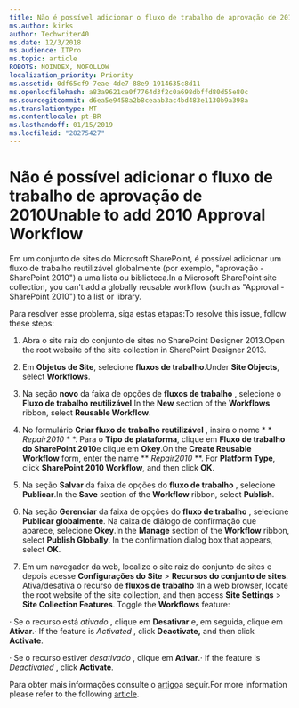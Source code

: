 ```yaml
---
title: Não é possível adicionar o fluxo de trabalho de aprovação de 2010
ms.author: kirks
author: Techwriter40
ms.date: 12/3/2018
ms.audience: ITPro
ms.topic: article
ROBOTS: NOINDEX, NOFOLLOW
localization_priority: Priority
ms.assetid: 0df65cf9-7eae-4de7-88e9-1914635c8d11
ms.openlocfilehash: a83a9621ca0f7764d3f2c0a698dbffd80d55e80c
ms.sourcegitcommit: d6ea5e9458a2b8ceaab3ac4bd483e1130b9a398a
ms.translationtype: MT
ms.contentlocale: pt-BR
ms.lasthandoff: 01/15/2019
ms.locfileid: "28275427"
---
```

# <a name="unable-to-add-2010-approval-workflow"></a><span data-ttu-id="45c5c-102">Não é possível adicionar o fluxo de trabalho de aprovação de 2010</span><span class="sxs-lookup"><span data-stu-id="45c5c-102">Unable to add 2010 Approval Workflow</span></span>

<span data-ttu-id="45c5c-103">Em um conjunto de sites do Microsoft SharePoint, é possível adicionar um fluxo de trabalho reutilizável globalmente (por exemplo, "aprovação - SharePoint 2010") a uma lista ou biblioteca.</span><span class="sxs-lookup"><span data-stu-id="45c5c-103">In a Microsoft SharePoint site collection, you can't add a globally reusable workflow (such as "Approval - SharePoint 2010") to a list or library.</span></span>
  
<span data-ttu-id="45c5c-104">Para resolver esse problema, siga estas etapas:</span><span class="sxs-lookup"><span data-stu-id="45c5c-104">To resolve this issue, follow these steps:</span></span> 
  
1. <span data-ttu-id="45c5c-105">Abra o site raiz do conjunto de sites no SharePoint Designer 2013.</span><span class="sxs-lookup"><span data-stu-id="45c5c-105">Open the root website of the site collection in SharePoint Designer 2013.</span></span>
  
2. <span data-ttu-id="45c5c-106">Em **Objetos de Site**, selecione **fluxos de trabalho**.</span><span class="sxs-lookup"><span data-stu-id="45c5c-106">Under **Site Objects**, select **Workflows**.</span></span> 
  
3. <span data-ttu-id="45c5c-107">Na seção **novo** da faixa de opções de **fluxos de trabalho** , selecione o **Fluxo de trabalho reutilizável**.</span><span class="sxs-lookup"><span data-stu-id="45c5c-107">In the **New** section of the **Workflows** ribbon, select **Reusable Workflow**.</span></span> 
  
4. <span data-ttu-id="45c5c-p101">No formulário **Criar fluxo de trabalho reutilizável** , insira o nome \* \* *Repair2010* \* \*. Para o **Tipo de plataforma**, clique em **Fluxo de trabalho do SharePoint 2010**e clique em **Okey**.</span><span class="sxs-lookup"><span data-stu-id="45c5c-p101">On the **Create Reusable Workflow** form, enter the name \*\* *Repair2010* \*\*. For **Platform Type**, click **SharePoint 2010 Workflow**, and then click **OK**.</span></span> 
  
1. <span data-ttu-id="45c5c-110">Na seção **Salvar** da faixa de opções do **fluxo de trabalho** , selecione **Publicar**.</span><span class="sxs-lookup"><span data-stu-id="45c5c-110">In the **Save** section of the **Workflow** ribbon, select **Publish**.</span></span> 
  
2. <span data-ttu-id="45c5c-p102">Na seção **Gerenciar** da faixa de opções do **fluxo de trabalho** , selecione **Publicar globalmente**. Na caixa de diálogo de confirmação que aparece, selecione **Okey**.</span><span class="sxs-lookup"><span data-stu-id="45c5c-p102">In the **Manage** section of the **Workflow** ribbon, select **Publish Globally**. In the confirmation dialog box that appears, select **OK**.</span></span> 
  
3. <span data-ttu-id="45c5c-p103">Em um navegador da web, localize o site raiz do conjunto de sites e depois acesse **Configurações do Site** \> **Recursos do conjunto de sites**. Ativa/desativa o recurso de **fluxos de trabalho** :</span><span class="sxs-lookup"><span data-stu-id="45c5c-p103">In a web browser, locate the root website of the site collection, and then access **Site Settings** \> **Site Collection Features**. Toggle the **Workflows** feature:</span></span> 
  
<span data-ttu-id="45c5c-115">· Se o recurso está *ativado* , clique em **Desativar** e, em seguida, clique em **Ativar**.</span><span class="sxs-lookup"><span data-stu-id="45c5c-115">· If the feature is  *Activated*  , click **Deactivate,** and then click **Activate**.</span></span> 
  
<span data-ttu-id="45c5c-116">· Se o recurso estiver *desativado* , clique em **Ativar**.</span><span class="sxs-lookup"><span data-stu-id="45c5c-116">· If the feature is  *Deactivated*  , click **Activate**.</span></span> 
  
<span data-ttu-id="45c5c-117">Para obter mais informações consulte o [artigo](https://go.microsoft.com/fwlink/?linkid=2047770&amp;clcid=0x409)a seguir.</span><span class="sxs-lookup"><span data-stu-id="45c5c-117">For more information please refer to the following [article](https://go.microsoft.com/fwlink/?linkid=2047770&amp;clcid=0x409).</span></span>
  

